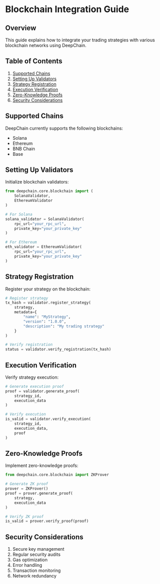# Blockchain Integration Guide

## Overview

This guide explains how to integrate your trading strategies with various blockchain networks using DeepChain.

## Table of Contents

1. [Supported Chains](#supported-chains)
2. [Setting Up Validators](#setting-up-validators)
3. [Strategy Registration](#strategy-registration)
4. [Execution Verification](#execution-verification)
5. [Zero-Knowledge Proofs](#zero-knowledge-proofs)
6. [Security Considerations](#security-considerations)

## Supported Chains

DeepChain currently supports the following blockchains:
- Solana
- Ethereum
- BNB Chain
- Base

## Setting Up Validators

Initialize blockchain validators:

```python
from deepchain.core.blockchain import (
    SolanaValidator,
    EthereumValidator
)

# For Solana
solana_validator = SolanaValidator(
    rpc_url="your_rpc_url",
    private_key="your_private_key"
)

# For Ethereum
eth_validator = EthereumValidator(
    rpc_url="your_rpc_url",
    private_key="your_private_key"
)
```

## Strategy Registration

Register your strategy on the blockchain:

```python
# Register strategy
tx_hash = validator.register_strategy(
    strategy,
    metadata={
        "name": "MyStrategy",
        "version": "1.0.0",
        "description": "My trading strategy"
    }
)

# Verify registration
status = validator.verify_registration(tx_hash)
```

## Execution Verification

Verify strategy execution:

```python
# Generate execution proof
proof = validator.generate_proof(
    strategy_id,
    execution_data
)

# Verify execution
is_valid = validator.verify_execution(
    strategy_id,
    execution_data,
    proof
)
```

## Zero-Knowledge Proofs

Implement zero-knowledge proofs:

```python
from deepchain.core.blockchain import ZKProver

# Generate ZK proof
prover = ZKProver()
proof = prover.generate_proof(
    strategy,
    execution_data
)

# Verify ZK proof
is_valid = prover.verify_proof(proof)
```

## Security Considerations

1. Secure key management
2. Regular security audits
3. Gas optimization
4. Error handling
5. Transaction monitoring
6. Network redundancy 